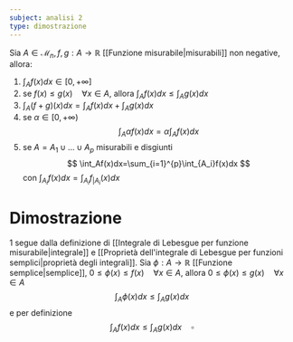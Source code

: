```yaml
---
subject: analisi 2
type: dimostrazione
---
```

Sia $A\in\mathcal{M}_n,f,g:A\to\mathbb{R}$  [[Funzione misurabile|misurabili]] non negative, allora:
1. $\displaystyle\int_Af(x)dx\in[0,+\infty]$
2. se $f(x)\le g(x)\quad\forall x\in A$, allora $\displaystyle\int_Af(x)dx\le\int_Ag(x)dx$
3. $\displaystyle\int_A(f+g)(x)dx=\int_Af(x)dx+\int_Ag(x)dx$
4. se $\alpha\in[0,+\infty)$
$$
\int_A\alpha f(x)dx=\alpha\int_Af(x)dx
$$
5. se $A=A_1\cup\dots\cup A_p$ misurabili e disgiunti
$$
\int_Af(x)dx=\sum_{i=1}^{p}\int_{A_i}f(x)dx
$$
con $\displaystyle\int_{A_i}f(x)dx=\int_{A_i}f_{|A_i}(x)dx$
# Dimostrazione
1 segue dalla definizione di [[Integrale di Lebesgue per funzione misurabile|integrale]] e 
[[Proprietà dell'integrale di Lebesgue per funzioni semplici|proprietà degli integrali]].
Sia $\phi:A\to\mathbb{R}$ [[Funzione semplice|semplice]], $0\le\phi(x)\le f(x)\quad\forall x\in A$, allora $0\le\phi(x)\le g(x)\quad\forall x\in A$
$$
\int_A\phi(x)dx\le\int_Ag(x)dx
$$
e per definizione
$$
\int_Af(x)dx\le\int_Ag(x)dx\quad\square
$$